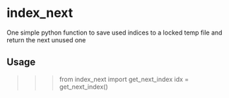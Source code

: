 # index_next

One simple python function to save used indices to a locked temp file and return the next unused one

## Usage

>>> from index_next import get_next_index
>>> idx = get_next_index()
